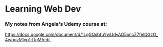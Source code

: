 # Learning Web Dev
### My notes from Angela's Udemy course at: 
https://docs.google.com/document/d/1LgGQsbfuYwUdyAQ5oncZ7felQGzO_4wbqzMlyp1rDqM/edit

